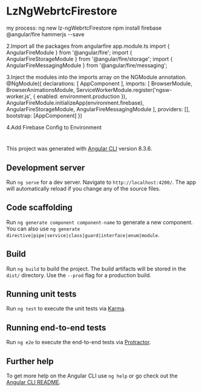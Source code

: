 # LzNgWebrtcFirestore

my process: 
ng new lz-ngWebrtcFirestore
npm install firebase @angular/fire hammerjs --save

2.Import all the packages from angularfire app.module.ts
import { AngularFireModule } from '@angular/fire';
import { AngularFireStorageModule } from '@angular/fire/storage';
import { AngularFireMessagingModule } from '@angular/fire/messaging';

3.Inject the modules into the imports array on the NGModule annotation.
@NgModule({
  declarations: [
    AppComponent
  ],
  imports: [
    BrowserModule,
    BrowserAnimationsModule,
    ServiceWorkerModule.register('ngsw-worker.js', { enabled: environment.production }),
    AngularFireModule.initializeApp(environment.firebase),
    AngularFireStorageModule,
    AngularFireMessagingModule
  ],
  providers: [],
  bootstrap: [AppComponent]
})

4.Add Firebase Config to Environment
# 

This project was generated with [Angular CLI](https://github.com/angular/angular-cli) version 8.3.6.

## Development server

Run `ng serve` for a dev server. Navigate to `http://localhost:4200/`. The app will automatically reload if you change any of the source files.

## Code scaffolding

Run `ng generate component component-name` to generate a new component. You can also use `ng generate directive|pipe|service|class|guard|interface|enum|module`.

## Build

Run `ng build` to build the project. The build artifacts will be stored in the `dist/` directory. Use the `--prod` flag for a production build.

## Running unit tests

Run `ng test` to execute the unit tests via [Karma](https://karma-runner.github.io).

## Running end-to-end tests

Run `ng e2e` to execute the end-to-end tests via [Protractor](http://www.protractortest.org/).

## Further help

To get more help on the Angular CLI use `ng help` or go check out the [Angular CLI README](https://github.com/angular/angular-cli/blob/master/README.md).
